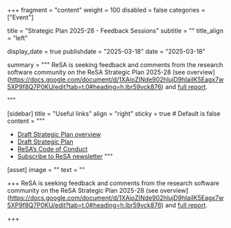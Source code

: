 +++
fragment = "content"
weight = 100
disabled = false
categories = ["Event"]

title = "Strategic Plan 2025-28 - Feedback Sessions"
subtitle = ""
title_align = "left"

display_date = true
publishdate = "2025-03-18"
date = "2025-03-18"

summary = """
ReSA is seeking feedback and comments from the research software community on the ReSA Strategic Plan 2025-28 (see overview](https://docs.google.com/document/d/1XAioZINde902hlujD9hIaiIK5Eagx7w5XP9f8Q7P0KU/edit?tab=t.0#heading=h.lbr59vck876) and [full report](https://docs.google.com/document/d/1-nyor44kBo5v6lb92ajjzJmYFJ-TXLcafyUz9luQMVk/edit?tab=t.0#heading=h.iiwcx8uz2jje).

"""


[sidebar]
  title = "Useful links"
  align = "right"
  sticky = true # Default is false
  content = """
  * [Draft Strategic Plan overview](https://docs.google.com/document/d/1XAioZINde902hlujD9hIaiIK5Eagx7w5XP9f8Q7P0KU/edit?tab=t.0#heading=h.lbr59vck876)
  * [Draft Strategic Plan](https://docs.google.com/document/d/1-nyor44kBo5v6lb92ajjzJmYFJ-TXLcafyUz9luQMVk/edit?tab=t.0#heading=h.iiwcx8uz2jje)
  * [ReSA’s Code of Conduct](../../code-of-conduct/)
  * [Subscribe to ReSA newsletter](https://www.researchsoft.org/news/)
  """

[asset]
  image = ""
  text = ""


+++
ReSA is seeking feedback and comments from the research software community on the ReSA Strategic Plan 2025-28 (see overview](https://docs.google.com/document/d/1XAioZINde902hlujD9hIaiIK5Eagx7w5XP9f8Q7P0KU/edit?tab=t.0#heading=h.lbr59vck876)
and [full report](https://docs.google.com/document/d/1-nyor44kBo5v6lb92ajjzJmYFJ-TXLcafyUz9luQMVk/edit?tab=t.0#heading=h.iiwcx8uz2jje).


+++



